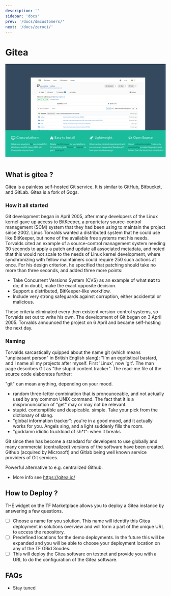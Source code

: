 ```yaml
---
description: ''
sidebar: 'docs'
prev: '/docs/dmcustomers/'
next: '/docs/zeroci/'
---
```


# Gitea

![](./img/gitea.png)

## What is gitea ?

Gitea is a painless self-hosted Git service. It is similar to GitHub, Bitbucket, and GitLab. Gitea is a fork of Gogs. 

### How it all started
Git development began in April 2005, after many developers of the Linux kernel gave up access to BitKeeper, a proprietary source-control management (SCM) system that they had been using to maintain the project since 2002. Linus Torvalds wanted a distributed system that he could use like BitKeeper, but none of the available free systems met his needs. Torvalds cited an example of a source-control management system needing 30 seconds to apply a patch and update all associated metadata, and noted that this would not scale to the needs of Linux kernel development, where synchronizing with fellow maintainers could require 250 such actions at once. For his design criterion, he specified that patching should take no more than three seconds, and added three more points:

- Take Concurrent Versions System (CVS) as an example of what **not** to do; if in doubt, make the exact opposite decision.
- Support a distributed, BitKeeper-like workflow.
- Include very strong safeguards against corruption, either accidental or malicious.

These criteria eliminated every then existent version-control systems, so Torvalds set out to write his own. The development of Git began on 3 April 2005. Torvalds announced the project on 6 April and became self-hosting the next day.

### Naming

Torvalds sarcastically quipped about the name git (which means "unpleasant person" in British English slang): "I'm an egotistical bastard, and I name all my projects after myself. First 'Linux', now 'git'. The man page describes Git as "the stupid content tracker". The read-me file of the source code elaborates further:

"git" can mean anything, depending on your mood.

- random three-letter combination that is pronounceable, and not actually used by any common UNIX command. The fact that it is a mispronunciation of "get" may or may not be relevant.
- stupid. contemptible and despicable. simple. Take your pick from the dictionary of slang.
- "global information tracker": you're in a good mood, and it actually works for you. Angels sing, and a light suddenly fills the room.
- "goddamn idiotic truckload of sh*t": when it breaks

Git since then has become a standard for developers to use globally and many commercial (centralized) versions of the software have been created.  Github (acquired by Microsoft) and Gitlab being well known service providers of Git services.

Powerful alternative to e.g. centralized Github.

- More info see https://gitea.io/

## How to Deploy ?

THE widget on the TF Marketplace allows you to deploy a Gitea instance by answering a few questions. 

- [ ] Choose a name for you solution.  This name will identify this Gitea deployment in solutions overview and will form a part of the unique URL to access the repository. 
- [ ] Predefined locations for the demo deployments.  In the future this will be expanded and you will be able to choose your deployment location on any of the TF GRid 3nodes.
- [ ] This will deploy the Gitea software on testnet and provide you with a URL to do the configuration of the Gitea software.

## FAQs

- Stay tuned

